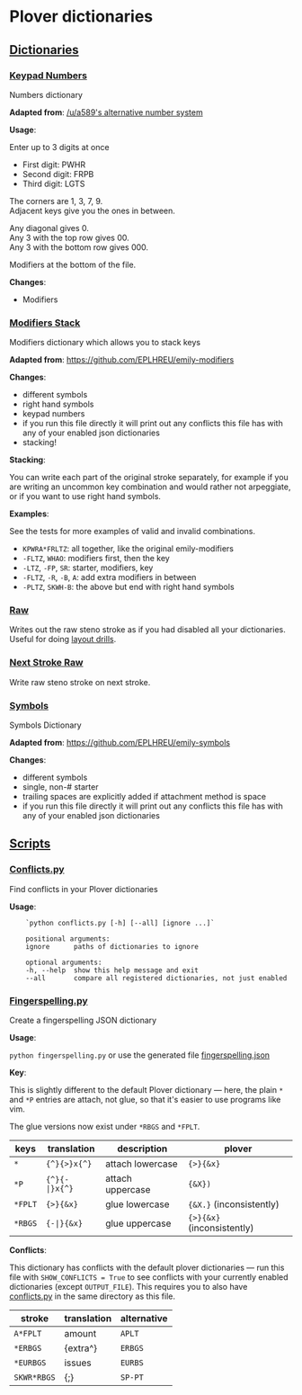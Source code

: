 # Plover dictionaries

## [Dictionaries](./)

### [Keypad Numbers](./keypad_numbers.py)

Numbers dictionary

**Adapted from**: [/u/a589's alternative number system](https://www.reddit.com/r/Plover/comments/fgt6tp/list_of_alternative_number_systems/)

**Usage**:

Enter up to 3 digits at once

- First digit: PWHR
- Second digit: FRPB
- Third digit: LGTS

The corners are 1, 3, 7, 9.<br>
Adjacent keys give you the ones in between.

Any diagonal gives 0.<br>
Any 3 with the top row gives 00.<br>
Any 3 with the bottom row gives 000.

Modifiers at the bottom of the file.

**Changes**:

- Modifiers

### [Modifiers Stack](./modifiers_stack.py)

Modifiers dictionary which allows you to stack keys

**Adapted from**: https://github.com/EPLHREU/emily-modifiers

**Changes**:

- different symbols
- right hand symbols
- keypad numbers
- if you run this file directly it will print out any conflicts this file has with any
  of your enabled json dictionaries
- stacking!

**Stacking**:

You can write each part of the original stroke separately, for example if you are
writing an uncommon key combination and would rather not arpeggiate, or if you want to
use right hand symbols.

**Examples**:

See the tests for more examples of valid and invalid combinations.

- `KPWRA*FRLTZ`: all together, like the original emily-modifiers
- `-FLTZ`, `WHAO`: modifiers first, then the key
- `-LTZ`, `-FP`, `SR`: starter, modifiers, key
- `-FLTZ`, `-R`, `-B`, `A`: add extra modifiers in between
- `-PLTZ`, `SKWH-B`: the above but end with right hand symbols

### [Raw](./raw.py)

Writes out the raw steno stroke as if you had disabled all your dictionaries. Useful
for doing [layout drills](https://joshuagrams.github.io/steno-jig/learn-keyboard.html).

### [Next Stroke Raw](./next_stroke_raw.py)

Write raw steno stroke on next stroke.

### [Symbols](./symbols.py)

Symbols Dictionary

**Adapted from**: https://github.com/EPLHREU/emily-symbols

**Changes**:

- different symbols
- single, non-# starter
- trailing spaces are explicitly added if attachment method is space
- if you run this file directly it will print out any conflicts this file has with any
  of your enabled json dictionaries

## [Scripts](./scripts)

### [Conflicts.py](./scripts/conflicts.py)

Find conflicts in your Plover dictionaries

**Usage**:
```
    `python conflicts.py [-h] [--all] [ignore ...]`

    positional arguments:
    ignore      paths of dictionaries to ignore

    optional arguments:
    -h, --help  show this help message and exit
    --all       compare all registered dictionaries, not just enabled
```

### [Fingerspelling.py](./scripts/fingerspelling.py)

Create a fingerspelling JSON dictionary

**Usage**:

`python fingerspelling.py` or use the generated file [fingerspelling.json](./fingerspelling.json)

**Key**:

This is slightly different to the default Plover dictionary — here, the plain `*` and
`*P` entries are attach, not glue, so that it's easier to use programs like vim.

The glue versions now exist under `*RBGS` and `*FPLT`.

| keys    | translation    | description      | plover                     |
| ------- | -------------- | ---------------- | -------------------------- |
| `*`     | `{^}{>}x{^}`   | attach lowercase | `{>}{&x}`                  |
| `*P`    | `{^}{-\|}x{^}` | attach uppercase | `{&X})`                    |
| `*FPLT` | `{>}{&x}`      | glue lowercase   | `{&X.}` (inconsistently)   |
| `*RBGS` | `{-\|}{&x}`    | glue uppercase   | `{>}{&x}` (inconsistently) |


**Conflicts**:

This dictionary has conflicts with the default plover dictionaries — run this file
with `SHOW_CONFLICTS = True` to see conflicts with your currently enabled
dictionaries (except `OUTPUT_FILE`). This requires you to also have
[conflicts.py](./scripts/conflicts.py) in the same directory as this file.

| stroke      | translation | alternative |
| ----------- | ----------- | ----------- |
| `A*FPLT`    | amount      | `APLT`      |
| `*ERBGS`    | {extra^}    | `ERBGS`     |
| `*EURBGS`   | issues      | `EURBS`     |
| `SKWR*RBGS` | {;}         | `SP-PT`     |
